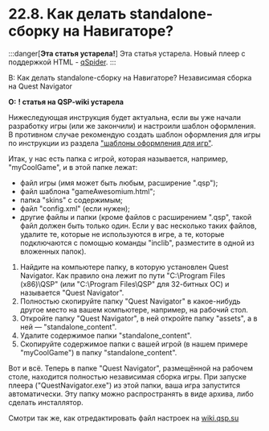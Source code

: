 # 22.8. Как делать standalone-сборку на Навигаторе?
<!-- [:faq_22_08] -->

:::danger[**Эта статья устарела!**]
Эта статья устарела. Новый плеер с поддержкой HTML - [qSpider](04_qspider_0004.md).
:::

В: Как делать standalone-сборку на Навигаторе?
	Независимая сборка на Quest Navigator

**О:**
**! статья на QSP-wiki устарела** 

Нижеследующая инструкция будет актуальна, если вы уже начали разработку игры (или же закончили) и настроили шаблон оформления. В противном случае рекомендую создать шаблон оформления для игры по инструкции из раздела ["шаблоны оформления для игр"](#faq_22_01).

Итак, у нас есть папка с игрой, которая называется, например, "myCoolGame", и в этой папке лежат:

* файл игры (имя может быть любым, расширение ".qsp");
* файл шаблона "gameAwesomium.html";
* папка "skins" с содержимым;
* файл "config.xml" (если нужен);
* другие файлы и папки (кроме файлов с расширением ".qsp", такой файл должен быть только один. Если у вас несколько таких файлов, удалите те, которые не используются в игре, а те, которые подключаются с помощью команды "inclib", разместите в одной из вложенных папок).

1. Найдите на компьютере папку, в которую установлен Quest Navigator. Как правило она лежит по пути "C:\Program Files (x86)\QSP" (или "C:\Program Files\QSP" для 32-битных ОС) и называется "Quest Navigator".
2. Полностью скопируйте папку "Quest Navigator" в какое-нибудь другое место на вашем компьютере, например, на рабочий стол.
3. Откройте папку "Quest Navigator", в ней откройте папку "assets", а в ней — "standalone_content".
4. Удалите содержимое папки "standalone_content".
5. Скопируйте содержимое папки с вашей игрой (в нашем примере "myCoolGame") в папку "standalone_content".

Вот и всё. Теперь в папке "Quest Navigator", размещённой на рабочем столе, находится полностью независимая сборка игры. При запуске плеера ("QuestNavigator.exe") из этой папки, ваша игра запустится автоматически. Эту папку можно распространять в виде архива, либо сделать инсталлятор.

Смотри так же, как отредактировать файл настроек на [wiki.qsp.su](https://wiki.qsp.org/help:fajl_nastroek_igry_v_quest_navigator)
